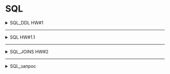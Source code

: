 # SQL

<details>

  <summary>SQL_DDL HW#1</summary>

### Первая часть.
### Таблица *employees*

:one: Создать таблицу employees
- id. serial,  primary key,
- employee_name. Varchar(50), not null


:two: Наполнить таблицу employee 70 строками.


### Таблица *salary*

:three: Создать таблицу salary
- id. Serial  primary key,
- monthly_salary. Int, not null


:four: Наполнить таблицу salary 15 строками:
- 1000
- 1100
- 1200
- 1300
- 1400
- 1500
- 1600
- 1700
- 1800
- 1900
- 2000
- 2100
- 2200
- 2300
- 2400
- 2500












### Таблица employee_salary

:five: Создать таблицу employee_salary
- id. Serial  primary key,
- employee_id. Int, not null, unique
- salary_id. Int, not null

:six: Наполнить таблицу employee_salary 40 строками:
- в 10 строк из 40 вставить несуществующие employee_id

id | employee_id | salary_id
--- | --- | --- |
1 | 3 | 7
2 | 1 | 4
3 | 5 | 9
4 | 40 | 13
5 | 23 | 4
6 | 11 | 2
7 | 52 | 10
8 | 15 | 13
9 | 26 | 4
10 | 16 | 1
11 | 33 | 7
... | ... | ...







### Таблица roles

:seven: Создать таблицу roles
- id. Serial  primary key,
- role_name. int, not null, unique


:eight: Поменять тип столба role_name с int на varchar(30)


:nine: Наполнить таблицу roles 20 строками:

id | role_name
--- | --- |
1 | Junior Python developer
2 | Middle Python developer
3 | Senior Python developer
4 | Junior Java developer
5 | Middle Java developer
6 | Senior Java developer
7 | Junior JavaScript developer
8 | Middle JavaScript developer
9 | Senior JavaScript developer
10 | Junior Manual QA engineer
11 | Middle Manual QA engineer
12 | Senior Manual QA engineer
13 | Project Manager
14 | Designer
15 | HR
16 | CEO
17 | Sales manager
18 | Junior Automation QA engineer
19 | Middle Automation QA engineer
20 | Senior Automation QA engineer



### Таблица roles_employee

:one::zero: Создать таблицу roles_employee
- id. Serial  primary key,
- employee_id. Int, not null, unique (внешний ключ для таблицы employees, поле id)
- role_id. Int, not null (внешний ключ для таблицы roles, поле id)


:one::one: Наполнить таблицу roles_employee 40 строками:

id | employee_id | role_id
--- | --- | --- |
1 | 7 | 2
2 | 20 | 4
3 | 3 | 9
4 | 5 | 13
5 | 23 | 4
6 | 11 | 2
7 | 10 | 9
8 | 22 | 13
9 | 21 | 3
10 | 34 | 4
11 | 6 | 7
... | ... | ...



</details>

---

<details>

  <summary>SQL HW#1.1</summary>


Создайте новый коннект к базе qa_students_1

`host` : `159.69.151.133`

`port` : `5056`

`database` : `qa_students_1`

`user` : `padawan_user_xxx`

`pass` : `123`

`table` : `students`

```
CREATE TABLE public.students (
 id serial NOT NULL,
 "name" varchar(50) NOT NULL,
 email varchar(50) NOT NULL,
 "password" varchar(50) NOT NULL,
 created_on timestamp NOT NULL,
 CONSTRAINT students_email_key UNIQUE (email),
 CONSTRAINT students_pkey PRIMARY KEY (id)
);
```
| № | ЗАДАЧА | ЗАПРОС
| :---: | --- | :--- |
1 | Вывести все поля и все строки | `SELECT *` <br/> `FROM students;`
2 | Вывести всех студентов в таблице | `SELECT id, name` <br/> `FROM students;`
3 | Вывести только Id пользователей | `SELECT id` <br/> `FROM students;`
4 | Вывести только имя пользователей | `SELECT name` <br/> `FROM students;`
5 | Вывести только email пользователей | `SELECT email` <br/> `FROM students;` 
6 | Вывести имя и email пользователей | `SELECT name, email` <br/> `FROM students;`
7 | Вывести id, имя, email и дату создания пользователей | `SELECT id, name, email, created_on` <br/> `FROM students;` 
8 | Вывести пользователей где password 12333 | `SELECT id, name, password` <br/> `FROM students` <br/>  `WHERE "password"='12333';`
9 | Вывести пользователей которые были созданы 2021-03-26 00:00:00 | `SELECT id, name, created_on FROM students` <br/> `WHERE "created_on"='2021-03-26 00:00:00';`
10 | Вывести пользователей где в имени есть слово Анна | `SELECT id, name` <br/> `FROM students` <br/> `WHERE "name" LIKE 'Anna%';`
11 | Вывести пользователей где в имени в конце есть 8 | `SELECT id, name` <br/> `FROM students` <br/> `WHERE "name" LIKE '%8';`
12 | Вывести пользователей где в имени в есть буква а | `SELECT id, name` <br/> `FROM students` <br/> `WHERE "name" LIKE '%a%';`
13 | Вывести пользователей которые были созданы 2021-07-12 00:00:00 | `SELECT id, name, created_on` <br/> `FROM students` <br/> `WHERE "created_on"='2021-07-12 00:00:00';`
14 | Вывести пользователей которые были созданы 2021-07-12 00:00:00 и имеют пароль 1m313 |`SELECT id, name, password, created_on` <br/> `FROM students` <br/> `WHERE "created_on"='2021-07-12 00:00:00'` <br/> `AND "password"='1m313';` 
15 | Вывести пользователей которые были созданы 2021-07-12 00:00:00 и у которых в имени есть слово Andrey | `SELECT id, name, created_on` <br/> `FROM students` <br/> `WHERE "created_on"='2021-07-12 00:00:00'` <br/> `AND "name" LIKE 'Andrey%';` 
16 | Вывести пользователей которые были созданы 2021-07-12 00:00:00 и у которых в имени есть цифра 8 | `SELECT id, name, created_on` <br/> `FROM students` <br/> `WHERE "created_on"='2021-07-12 00:00:00'` <br/> `AND "name" LIKE '%8%';`
17 | Вывести пользователя у которых id равен 110 | `SELECT *` <br/> `FROM students` <br/> `WHERE "id"='110';`
18 | Вывести пользователя у которых id равен 153 | `SELECT *` <br/> `FROM students` <br/> `WHERE "id"='153';`
19 | Вывести пользователя у которых id больше 140 | `SELECT *` <br/> `FROM students` <br/> `WHERE "id">'140';`
20 | Вывести пользователя у которых id меньше 130 | `SELECT *` <br/> `FROM students` <br/> `WHERE "id"<'130';`
21 | Вывести пользователя у которых id меньше 127 или больше 188 | `SELECT *` <br/> `FROM students` <br/> `WHERE "id"<'127'OR "id">'188';`
22 | Вывести пользователя у которых id меньше либо равно 137 | `SELECT *` <br/> `FROM students` <br/> `WHERE "id"<='137';`
23 | Вывести пользователя у которых id больше либо равно 137 | `SELECT *` <br/> `FROM students` <br/> `WHERE "id">='137';`
24 | Вывести пользователя у которых id больше 180 но меньше 190 | `SELECT *` <br/> `FROM students` <br/> `WHERE "id">'180' AND "id"<'190';` 
25 | Вывести пользователя у которых id между 180 и 190 | `SELECT *` <br/> `FROM students` <br/> `WHERE "id" BETWEEN  '180' AND '190';`
26 | Вывести пользователей где password равен 12333, 1m313, 123313 | `SELECT *` <br/> `FROM students` <br/> `WHERE "password"='1m313' OR "password"='12333' OR "password"='123313';`
27 | Вывести пользователей где created_on равен 2020-10-03 00:00:00, 2021-05-19 00:00:00, 2021-03-26 00:00:00 | `SELECT *` <br/> `FROM students` <br/> `WHERE "created_on"='2020-10-03 00:00:00' OR "created_on"='2021-05-19 00:00:00' OR "created_on"='2021-03-26 00:00:00';`
28 | Вывести минимальный id  | `SELECT MIN(id)` <br/> `FROM students;`
29 | Вывести максимальный | `SELECT MAX(id)` <br/> `FROM students;`
30 | Вывести количество пользователей | `SELECT COUNT(id)` <br/> `FROM students;`
31 | Вывести id пользователя, имя, дату создания пользователя. Отсортировать по порядку возрастания даты добавления пользоватлеля | `SELECT id, name, created_on` <br/> `FROM students` <br/> `ORDER BY created_on;`
32 | Вывести id пользователя, имя, дату создания пользователя. Отсортировать по порядку убывания даты добавления пользоватлеля | `SELECT id, name, created_on` <br/> `FROM students` <br/> `ORDER BY created_on DESC;`


</details>

---

<details>

  <summary>SQL_JOINS HW#2</summary>

Подключится к 

`Host` : `159.69.151.133`

`Port` : `5056`

`DB` : **подключение к той таблице где делали DDL операции**

`User` : **подключение к тем пользователем каким делали DDL операции**

`Pass` : `123`

Если для какого-то кейса надо сделать дополнительную таблицу, наполнить её данными, то делайте)


1. Вывести всех работников чьи зарплаты есть в базе, вместе с зарплатами.
```sql
SELECT employee_name, monthly_salary 
FROM employee_salary
INNER JOIN employees ON employee_salary.employee_id = employees.id
INNER JOIN salary ON employee_salary.salary_id = salary.id;
```

2. Вывести всех работников у которых ЗП меньше 2000.
```sql
SELECT employee_name, monthly_salary 
FROM employee_salary 
INNER JOIN employees ON employee_salary.employee_id = employees.id
INNER JOIN salary ON employee_salary.salary_id = salary.id
WHERE "monthly_salary"<'2000';
```

3. Вывести все зарплатные позиции, но работник по ним не назначен. (ЗП есть, но не понятно кто её получает.)
```sql
SELECT employee_name, monthly_salary
FROM salary 
LEFT JOIN employee_salary ON employee_salary.salary_id = salary.id
LEFT JOIN employees ON employee_salary.employee_id = employees.id
WHERE employees.employee_name IS NULL;
```

4. Вывести все зарплатные позиции  меньше 2000 но работник по ним не назначен. (ЗП есть, но не понятно кто её получает.)
```sql
SELECT employee_name, monthly_salary
FROM salary 
LEFT JOIN employee_salary ON employee_salary.salary_id = salary.id
LEFT JOIN employees ON employee_salary.employee_id = employees.id
WHERE employees.employee_name IS NULL AND "monthly_salary"<'2000';
```

5. Найти всех работников кому не начислена ЗП.
```sql
SELECT employee_name, monthly_salary
FROM salary 
RIGHT JOIN employee_salary ON employee_salary.salary_id = salary.id
RIGHT JOIN employees ON employee_salary.employee_id = employees.id
WHERE salary.monthly_salary IS NULL;
```

6. Вывести всех работников с названиями их должности.
```sql
SELECT employee_name, role_name
FROM roles_employee 
INNER JOIN roles ON roles_employee.role_id = roles.id
INNER JOIN employees ON roles_employee.employee_id = employees.id;
```

7. Вывести имена и должность только Java разработчиков.
```sql
SELECT employee_name, role_name
FROM roles_employee
INNER JOIN roles ON roles_employee.role_id = roles.id
INNER JOIN employees ON roles_employee.employee_id = employees.id
WHERE "role_name" LIKE '%Java developer%';
```

8. Вывести имена и должность только Python разработчиков.
```sql
SELECT employee_name, role_name
FROM roles_employee
INNER JOIN roles ON roles_employee.role_id = roles.id
INNER JOIN employees ON roles_employee.employee_id = employees.id
WHERE "role_name" LIKE '%Python%';
```

9. Вывести имена и должность всех QA инженеров.
```sql
SELECT employee_name, role_name
FROM roles_employee
INNER JOIN roles ON roles_employee.role_id = roles.id
INNER JOIN employees ON roles_employee.employee_id = employees.id
WHERE "role_name" LIKE '%QA%';
```

10. Вывести имена и должность ручных QA инженеров.
```sql
SELECT employee_name, role_name
FROM roles_employee
INNER JOIN roles ON roles_employee.role_id = roles.id
INNER JOIN employees ON roles_employee.employee_id = employees.id
WHERE "role_name" LIKE '%QA%' AND "role_name" LIKE '%Manual%';
```

11. Вывести имена и должность автоматизаторов QA.
```sql
SELECT employee_name, role_name
FROM roles_employee
INNER JOIN roles ON roles_employee.role_id = roles.id
INNER JOIN employees ON roles_employee.employee_id = employees.id
WHERE "role_name" LIKE '%QA%' AND "role_name" LIKE '%Auto%';
```

12. Вывести имена и зарплаты Junior специалистов.
```sql
SELECT employee_name, monthly_salary, role_name
FROM employees
INNER JOIN roles_employee ON roles_employee.employee_id = employees.id
INNER JOIN roles ON roles_employee.role_id = roles.id
INNER JOIN employee_salary ON employee_salary.employee_id = employees.id
INNER JOIN salary ON employee_salary.salary_id = salary.id
WHERE "role_name" LIKE '%Junior%';
```

13. Вывести имена и зарплаты Middle специалистов.
```sql
SELECT employee_name, monthly_salary, role_name 
FROM employees 
INNER JOIN roles_employee ON roles_employee.employee_id = employees.id
INNER JOIN roles ON roles_employee.role_id = roles.id
INNER JOIN employee_salary ON employee_salary.employee_id = employees.id
INNER JOIN salary ON employee_salary.salary_id = salary.id
WHERE "role_name" LIKE '%Middle%';
```

14. Вывести имена и зарплаты Senior специалистов.
```sql
SELECT employee_name, monthly_salary,role_name 
FROM employees 
INNER JOIN roles_employee ON roles_employee.employee_id = employees.id
INNER JOIN roles ON roles_employee.role_id = roles.id
INNER JOIN employee_salary ON employee_salary.employee_id = employees.id
INNER JOIN salary ON employee_salary.salary_id = salary.id
WHERE "role_name" LIKE '%Senior%';
```

15. Вывести зарплаты Java разработчиков.
```sql
SELECT monthly_salary, role_name 
FROM employees
INNER JOIN roles_employee ON roles_employee.employee_id = employees.id
INNER JOIN roles ON roles_employee.role_id = roles.id
INNER JOIN employee_salary ON employee_salary.employee_id = employees.id
INNER JOIN salary ON employee_salary.salary_id = salary.id
WHERE "role_name" LIKE '%Java developer%';
```

16. Вывести зарплаты Python разработчиков.
```sql
SELECT monthly_salary, role_name 
FROM employees
INNER JOIN roles_employee ON roles_employee.employee_id = employees.id
INNER JOIN roles ON roles_employee.role_id = roles.id
INNER JOIN employee_salary ON employee_salary.employee_id = employees.id
INNER JOIN salary ON employee_salary.salary_id = salary.id
WHERE "role_name" LIKE '%Python%';
```

17. Вывести имена и зарплаты Junior Python разработчиков.
```sql
SELECT employee_name, monthly_salary, role_name 
FROM employees 
INNER JOIN roles_employee ON roles_employee.employee_id = employees.id
INNER JOIN roles ON roles_employee.role_id = roles.id
INNER JOIN employee_salary ON employee_salary.employee_id = employees.id
INNER JOIN salary ON employee_salary.salary_id = salary.id
WHERE "role_name" LIKE 'Junior Python developer';
```

18. Вывести имена и зарплаты Middle JS разработчиков.
```sql
SELECT employee_name, monthly_salary, role_name 
FROM employees 
INNER JOIN roles_employee ON roles_employee.employee_id = employees.id
INNER JOIN roles ON roles_employee.role_id = roles.id
INNER JOIN employee_salary ON employee_salary.employee_id = employees.id
INNER JOIN salary ON employee_salary.salary_id = salary.id
WHERE "role_name" LIKE 'Middle JavaScript developer';
```

19. Вывести имена и зарплаты Senior Java разработчиков.
```sql
SELECT employee_name, monthly_salary, role_name
FROM employees
INNER JOIN roles_employee ON roles_employee.employee_id = employees.id
INNER JOIN roles ON roles_employee.role_id = roles.id
INNER JOIN employee_salary ON employee_salary.employee_id = employees.id
INNER JOIN salary ON employee_salary.salary_id = salary.id
WHERE "role_name" LIKE 'Senior Java developer';
```

20. Вывести зарплаты Junior QA инженеров.
```sql
SELECT monthly_salary, role_name
FROM employees
INNER JOIN roles_employee ON roles_employee.employee_id = employees.id
INNER JOIN roles ON roles_employee.role_id = roles.id
INNER JOIN employee_salary ON employee_salary.employee_id = employees.id
INNER JOIN salary ON employee_salary.salary_id = salary.id
WHERE "role_name" LIKE '%Junior%QA engineer%';
```

21. Вывести среднюю зарплату всех Junior специалистов.
```sql
SELECT AVG (salary.monthly_salary) as avg_salary_junior
FROM employees 
LEFT JOIN roles_employee ON roles_employee.employee_id = employees.id
LEFT JOIN roles ON roles_employee.role_id = roles.id
LEFT JOIN employee_salary ON employee_salary.employee_id = employees.id
LEFT JOIN salary ON employee_salary.salary_id = salary.id
WHERE "role_name" LIKE '%Junior%';
```

22. Вывести сумму зарплат JS разработчиков.
```sql
SELECT SUM (salary.monthly_salary) as sum_salary_JS
FROM employees
LEFT JOIN roles_employee ON roles_employee.employee_id = employees.id
LEFT JOIN roles ON roles_employee.role_id = roles.id
LEFT JOIN employee_salary ON employee_salary.employee_id = employees.id
LEFT JOIN salary ON employee_salary.salary_id = salary.id
WHERE "role_name" LIKE '%JavaScript developer';
```

23. Вывести минимальную ЗП QA инженеров.
```sql
SELECT MIN (salary.monthly_salary) as min_salary_qa
FROM employees 
LEFT JOIN roles_employee ON roles_employee.employee_id = employees.id
LEFT JOIN roles ON roles_employee.role_id = roles.id
LEFT JOIN employee_salary ON employee_salary.employee_id = employees.id
LEFT JOIN salary ON employee_salary.salary_id = salary.id
WHERE "role_name" LIKE '%Junior%QA engineer%';
```

24. Вывести максимальную ЗП QA инженеров.
```sql
SELECT MAX (salary.monthly_salary) as max_salary_qa
FROM employees
LEFT JOIN roles_employee ON roles_employee.employee_id = employees.id
LEFT JOIN roles ON roles_employee.role_id = roles.id
LEFT JOIN employee_salary ON employee_salary.employee_id = employees.id
LEFT JOIN salary ON employee_salary.salary_id = salary.id
WHERE "role_name" LIKE '%Junior%QA engineer%';
```

25. Вывести количество QA инженеров.
```sql
SELECT COUNT (roles.role_name) as sum_QA
FROM employees
LEFT JOIN roles_employee ON roles_employee.employee_id = employees.id
LEFT JOIN roles ON roles_employee.role_id = roles.id
LEFT JOIN employee_salary ON employee_salary.employee_id = employees.id
LEFT JOIN salary ON employee_salary.salary_id = salary.id
WHERE "role_name" LIKE '%QA%';
```

26. Вывести количество Middle специалистов.
```sql
SELECT COUNT (roles.role_name) as sum_Middle
FROM employees
LEFT JOIN roles_employee ON roles_employee.employee_id = employees.id
LEFT JOIN roles ON roles_employee.role_id = roles.id
LEFT JOIN employee_salary ON employee_salary.employee_id = employees.id
LEFT JOIN salary ON employee_salary.salary_id = salary.id
WHERE "role_name" LIKE '%Middle%';
```

27. Вывести количество разработчиков.
```sql
SELECT COUNT (roles.role_name) as sum_developer
FROM employees 
LEFT JOIN roles_employee ON roles_employee.employee_id = employees.id
LEFT JOIN roles ON roles_employee.role_id = roles.id
LEFT JOIN employee_salary ON employee_salary.employee_id = employees.id
LEFT JOIN salary ON employee_salary.salary_id = salary.id
WHERE "role_name" LIKE '%developer%';
```

28. Вывести фонд (сумму) зарплаты разработчиков. 
```sql
SELECT SUM (salary.monthly_salary) as sum_salary_developer
FROM employees
LEFT JOIN roles_employee ON roles_employee.employee_id = employees.id
LEFT JOIN roles ON roles_employee.role_id = roles.id
LEFT JOIN employee_salary ON employee_salary.employee_id = employees.id
LEFT JOIN salary ON employee_salary.salary_id = salary.id
WHERE "role_name" LIKE '%developer%';
```

29. Вывести имена, должности и ЗП всех специалистов по возрастанию.
```sql
SELECT employee_name, monthly_salary, role_name 
FROM employees 
INNER JOIN roles_employee ON roles_employee.employee_id = employees.id
INNER JOIN roles ON roles_employee.role_id = roles.id
INNER JOIN employee_salary ON employee_salary.employee_id = employees.id
INNER JOIN salary ON employee_salary.salary_id = salary.id
ORDER BY monthly_salary;
```

30. Вывести имена, должности и ЗП всех специалистов по возрастанию у специалистов у которых ЗП от 1700 до 2300.
```sql
SELECT employee_name, monthly_salary, role_name 
FROM employees 
INNER JOIN roles_employee ON roles_employee.employee_id = employees.id
INNER JOIN roles ON roles_employee.role_id = roles.id
INNER JOIN employee_salary ON employee_salary.employee_id = employees.id
INNER JOIN salary ON employee_salary.salary_id = salary.id
WHERE "monthly_salary">='1700' AND "monthly_salary"<='2300'
ORDER BY monthly_salary;
```

31. Вывести имена, должности и ЗП всех специалистов по возрастанию у специалистов у которых ЗП меньше 2300.
```sql
SELECT employee_name, monthly_salary, role_name 
FROM employees 
INNER JOIN roles_employee ON roles_employee.employee_id = employees.id
INNER JOIN roles ON roles_employee.role_id = roles.id
INNER JOIN employee_salary ON employee_salary.employee_id = employees.id
INNER JOIN salary ON employee_salary.salary_id = salary.id
WHERE "monthly_salary"<'2300'
ORDER BY monthly_salary;
```

32. Вывести имена, должности и ЗП всех специалистов по возрастанию у специалистов у которых ЗП равна 1100, 1500, 2000.
```sql 
SELECT employee_name, monthly_salary, role_name 
FROM employees 
INNER JOIN roles_employee ON roles_employee.employee_id = employees.id
INNER JOIN roles ON roles_employee.role_id = roles.id
INNER JOIN employee_salary ON employee_salary.employee_id = employees.id
INNER JOIN salary ON employee_salary.salary_id = salary.id
WHERE "monthly_salary"='1100' OR "monthly_salary"='1500' OR "monthly_salary"='2000'
ORDER BY monthly_salary;
```


</details>

---


<details>

  <summary>SQL_запрос</summary>

```sql
-- однострочный комментарий на языке SQL

/* многострочный
комментарий
*/
```

```sql
-- Выборка определённых столбцов из таблицы
SELECT
название_столбца_1,
название_столбца_2,
название_столбца_3 ...
FROM
название_таблицы;
```

```sql
-- Выборка всех столбцов в таблице
SELECT * FROM название_таблицы;
```

```sql
-- Выборка из таблицы по условию
SELECT
название_столбца_1,
название_столбца_2 -- выбери названия столбцов
FROM название_таблицы -- укажи таблицу
WHERE условие; -- определи условие, по которому ты будешь отбирать строки
```

```sql
/* Выборка строк, в которых значение в поле_1 находится
между значение_1 и значение_2 включительно */
SELECT * FROM название_таблицы
WHERE поле_1 BETWEEN значение_1 AND значение_2;
```

```sql
-- Выборка, в которой все значения поля находятся в определённом списке
SELECT * FROM название_таблицы
WHERE название_столбца IN ('значение_1','значение_2','значение_3');
```

```sql
-- Подсчёт числа строк в выборке
SELECT
COUNT(*) AS cnt,
COUNT(column) AS cnt_column, -- возвращает число строк в столбце column
COUNT(DISTINCT column) AS cnt_distinct_column,
/* возвращает количество уникальных значений
в столбце column */
SUM(column) AS sum_column, -- сумма значений в столбце
AVG(column) AS sum_column, -- среднее значение в столбце
MIN(column) AS sum_column, -- минимальное значение в столбце
MAX(column) AS sum_column -- максимальное значение в столбце
FROM
table;
```

```sql
-- Привести столбец к другому типу данных
CAST (название_столбца AS тип_данных)
название_столбца :: тип_данных
```

```sql
-- Разделить данные по группам по значению полей
SELECT
поле_1,
поле_2,
...,
поле_n,
АГРЕГИРУЮЩАЯ_ФУНКЦИЯ(поле) AS here_you_are
FROM таблица
WHERE условие -- если необходимо
GROUP BY 
поле_1,
поле_2,
...,
поле_n
```

```sql
-- Сортировка данных
SELECT
поле_1,
поле_2,
...,
поле_n,
АГРЕГИРУЮЩАЯ_ФУНКЦИЯ(поле) AS here_you_are
FROM таблица
WHERE условие -- если необходимо
GROUP BY
поле_1,
поле_2,
...,
поле_n
ORDER BY -- если необходимо, перечисли только те поля,
-- по которым ты сортируешь таблицу
поле_1 DESC, -- сортировка данных по убыванию
поле_2 ASC, -- сортировка данных по возрастанию
...,
поле_n, -- сортировка данных по возрастанию
here_you_are
LIMIT -- если необходимо
n -- n - максимальное количество строк, которое вернёт такой запрос
```

```sql
-- Добавление данных
INSERT INTO
название_таблицы
(название_столбца_1,название_столбца_2, название_столбца_3 ... )
-- блок с названиями столбцов необязательный
VALUES
(значение_1,значение_2,значение_3...)
```

```sql
-- Изменение текущей информации в таблице
UPDATE
название_таблицы
SET
Шпаргалка: SQL как инструмент работы с данными 4
имя_столбца = значение_поля
WHERE
условие; -- определяем условие, по которому будем отбирать строки
```

```sql
-- Удаление данных из таблицы
DELETE FROM
название_таблицы
WHERE
условие; -- определяем условие, по которому будем отбирать строки
```

### **ТИПЫ ДАННЫХ**
| Название | Значение | 
| :---: | :--- |
`integer` | целочисленный тип. В PostgreSQL диапазон целых чисел от -2147483648 до 2147483647.
`real` | число с плавающей точкой. Точность числа типа real до 6 десятичных разрядов.
`'Практикум'` | значение строкового типа, в SQL-запросе его заключают в одинарные кавычки. 
`varchar(n)` | строка переменной длины, где n — ограничение.
`text` | строка любой длины.
`timestamp` | дата и время. В формате timestamp чаще всего хранят события, для которых недостаточно указать только дату. Пример: '1990-01-01 00:00:00'
`date` | дата. Имеет точность до дня без поддержки часового пояса. Пример: '1990-01-01'<br/>Любые значения даты или времени заключают в одинарные кавычки.
`TRUE` | «истина», логический тип данных `boolean` в PostgreSQL
`FALSE` | «ложь»,  логический тип данных `boolean` в PostgreSQL
`NULL` | «неизвестно», логический тип данных `boolean` в PostgreSQL

### **ОПЕРАТОРЫ**
| Оператор | Описание
| :---: | :--- |
`SELECT` | указывает, какие столбцы выбрать из таблицы базы данных
`FROM` | указывает, из какой таблицы взять данные
`WHERE` |  проверяет, соответствует ли каждая строчка таблицы условию, и выбирает подходящие
`AND` | позволяет выбрать строки, которые соответствуют всем условиям
`OR` | позволяет выбрать строки, которые подходят любому условию в запросе
`NOT` | позволяет выбрать строки, которые не соответствуют определённому условию
`IN` | указывает список значений, которые нужно включить в результат
`BETWEEN` | включает в результирующую выборку границы диапазона
`INSERT` | помогает добавить новую строку в таблицу
`INSERT INTO` | указывает, в какую таблицу добавить данные. 
`VALUES` | перечисляет данные, которые нужно добавить
`UPDATE` | указывает, в какой таблице изменить данные 
`SET` | указывает столбец, в котором необходимо поменять данные
`DELETE FROM` | указывает, из какой таблицы удалить записи
`INNER JOIN` | возвращает строки строго на пересечении двух таблиц
`LEFT OUTER JOIN` | возвращаются все строки левой таблицы. <br/> Если у строк левой таблицы выполняются условия соединения,<br/> они дополнятся данными правой таблицы. <br/>  Если есть недостающие данные, вместо строк правой <br/> таблицы подставляются `NULL` - значения
`RIGHT OUTER JOIN` | возвращаются все строки правой таблицы. <br/> Если у строк правой таблицы выполняется условие соединения,<br/> они дополнятся данными левой таблицы. <br/> Если есть недостающие данные, вместо строк левой <br/> таблицы подставляются `NULL` - значения
`FULL OUTER JOIN` | возвращаются строки и левой, и правой таблиц. <br/> Если у строк левой таблицы и правой таблицы выполняется <br/> условие соединения, они объединятся в одну строку. <br/> Если есть строки, у которых не выполняется условие соединения, <br/> они дополнятся NULL-значениями
`ON` | открывает условие присоединения



### **математические операторы**
| Название | Смысл | 
| :---: | :--- |
`=` | равно
`<>`  `!=` | не равно
`>` | больше
`<` | меньше
`>=` | больше или равно
`<=` | меньше или равно


</details>